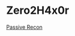 # Zero2H4x0r


[Passive Recon](https://github.com/CyberSec-Monkey/Zero2H4x0r/blob/main/passive%20recon/README.md?plain=1)
